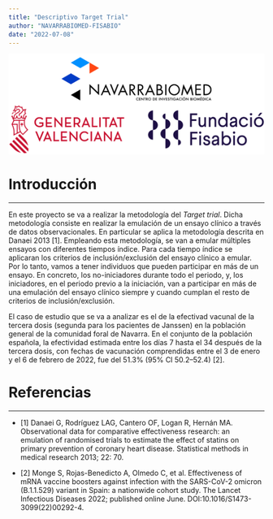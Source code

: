 ```yaml
---
title: "Descriptivo Target Trial"
author: "NAVARRABIOMED-FISABIO"
date: "2022-07-08"
---
```


![](logo_compuesto.png)

# Introducción

***

En este proyecto se va a realizar la metodología del *Target trial*. Dicha metodología consiste en realizar la emulación de un ensayo clínico a través de datos observacionales. En particular se aplica la metodología descrita en Danaei 2013 [1]. Empleando esta metodología, se van a emular múltiples ensayos con diferentes tiempos índice. Para cada tiempo índice se aplicaran los criterios de inclusión/exclusión del ensayo clínico a emular. Por lo tanto, vamos a tener individuos que pueden participar en más de un ensayo. En concreto, los no-iniciadores durante todo el periodo, y, los iniciadores, en el periodo previo a la iniciación, van a participar en más de una emulación del ensayo clínico siempre y cuando cumplan el resto de criterios de inclusión/exclusión.

El caso de estudio que se va a analizar es el de la efectivad vacunal de la tercera dosis (segunda para los pacientes de Janssen) en la población general de la comunidad foral de Navarra. En el conjunto de la población española, la efectividad estimada entre los días 7 hasta el 34 después de la tercera dosis, con fechas de vacunación comprendidas entre el 3 de enero y el 6 de febrero de 2022, fue del 51.3% (95% CI 50.2–52.4) [2]. 
<br>

# Referencias

***

- [1] Danaei G, Rodríguez LAG, Cantero OF, Logan R, Hernán MA. Observational data for comparative effectiveness research: an emulation of randomised trials to estimate the effect of statins on primary prevention of coronary heart disease. Statistical methods in medical research 2013; 22: 70.

- [2] Monge S, Rojas-Benedicto A, Olmedo C, et al. Effectiveness of mRNA vaccine boosters against infection with the SARS-CoV-2 omicron (B.1.1.529) variant in Spain: a nationwide cohort study. The Lancet Infectious Diseases 2022; published online June. DOI:10.1016/S1473-3099(22)00292-4.
